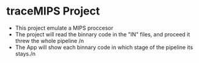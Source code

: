# traceMIPS Project

* This project emulate a MIPS proccesor 
* The project will read the binnary code in  the "IN" files, and proceed it threw the whole pipeline /n
* The App will show each binnary code in which stage of the pipeline its stays./n
